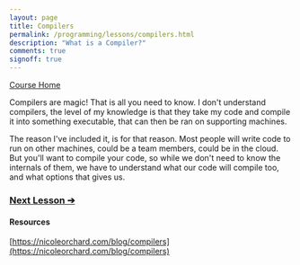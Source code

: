 ```yaml
---
layout: page
title: Compilers
permalink: /programming/lessons/compilers.html
description: "What is a Compiler?"
comments: true
signoff: true
---
```

[Course Home](../course)

Compilers are magic! That is all you need to know. I don't understand compilers, the level of my knowledge is that they take my code and compile it into something executable, that can then be ran on supporting machines. 

The reason I've included it, is for that reason. Most people will write code to run on other machines, could be a team members, could be in the cloud. But you'll want to compile your code, so while we don't need to know the internals of them, we have to understand what our code will compile too, and what options that gives us. 

### [Next Lesson &#10132;](../lessons/packagesandlibraries)

#### Resources
[https://nicoleorchard.com/blog/compilers](https://nicoleorchard.com/blog/compilers)
